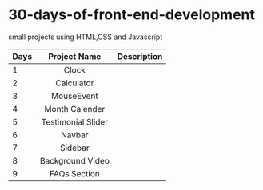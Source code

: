 # 30-days-of-front-end-development
small projects using HTML,CSS and Javascript

|Days | Project Name  | Description |
|:----|:--------------:|-------------:|
|  1  | Clock  | | 
 | 2  | Calculator  |  |
|  3  | MouseEvent   | |
|  4  | Month Calender   | |
|  5  | Testimonial Slider | |
|  6  | Navbar  | |
|  7  | Sidebar  | |
|  8  | Background Video  | |
|  9  | FAQs Section  | |

